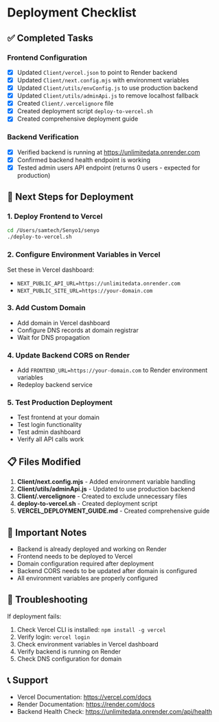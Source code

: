 # Deployment Checklist

## ✅ Completed Tasks

### Frontend Configuration
- [x] Updated `Client/vercel.json` to point to Render backend
- [x] Updated `Client/next.config.mjs` with environment variables
- [x] Updated `Client/utils/envConfig.js` to use production backend
- [x] Updated `Client/utils/adminApi.js` to remove localhost fallback
- [x] Created `Client/.vercelignore` file
- [x] Created deployment script `deploy-to-vercel.sh`
- [x] Created comprehensive deployment guide

### Backend Verification
- [x] Verified backend is running at https://unlimitedata.onrender.com
- [x] Confirmed backend health endpoint is working
- [x] Tested admin users API endpoint (returns 0 users - expected for production)

## 🔄 Next Steps for Deployment

### 1. Deploy Frontend to Vercel
```bash
cd /Users/samtech/Senyo1/senyo
./deploy-to-vercel.sh
```

### 2. Configure Environment Variables in Vercel
Set these in Vercel dashboard:
- `NEXT_PUBLIC_API_URL=https://unlimitedata.onrender.com`
- `NEXT_PUBLIC_SITE_URL=https://your-domain.com`

### 3. Add Custom Domain
- Add domain in Vercel dashboard
- Configure DNS records at domain registrar
- Wait for DNS propagation

### 4. Update Backend CORS on Render
- Add `FRONTEND_URL=https://your-domain.com` to Render environment variables
- Redeploy backend service

### 5. Test Production Deployment
- Test frontend at your domain
- Test login functionality
- Test admin dashboard
- Verify all API calls work

## 📋 Files Modified

1. **Client/next.config.mjs** - Added environment variable handling
2. **Client/utils/adminApi.js** - Updated to use production backend
3. **Client/.vercelignore** - Created to exclude unnecessary files
4. **deploy-to-vercel.sh** - Created deployment script
5. **VERCEL_DEPLOYMENT_GUIDE.md** - Created comprehensive guide

## 🚨 Important Notes

- Backend is already deployed and working on Render
- Frontend needs to be deployed to Vercel
- Domain configuration required after deployment
- Backend CORS needs to be updated after domain is configured
- All environment variables are properly configured

## 🔧 Troubleshooting

If deployment fails:
1. Check Vercel CLI is installed: `npm install -g vercel`
2. Verify login: `vercel login`
3. Check environment variables in Vercel dashboard
4. Verify backend is running on Render
5. Check DNS configuration for domain

## 📞 Support

- Vercel Documentation: https://vercel.com/docs
- Render Documentation: https://render.com/docs
- Backend Health Check: https://unlimitedata.onrender.com/api/health
